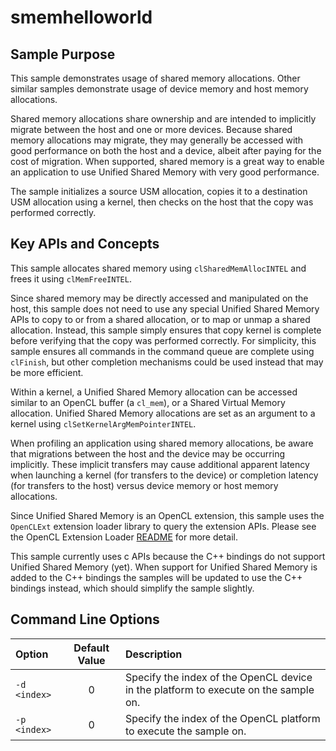 # smemhelloworld

## Sample Purpose

This sample demonstrates usage of shared memory allocations.
Other similar samples demonstrate usage of device memory and host memory allocations.

Shared memory allocations share ownership and are intended to implicitly migrate between the host and one or more devices.
Because shared memory allocations may migrate, they may generally be accessed with good performance on both the host and a device, albeit after paying for the cost of migration.
When supported, shared memory is a great way to enable an application to use Unified Shared Memory with very good performance.

The sample initializes a source USM allocation, copies it to a destination USM allocation using a kernel, then checks on the host that the copy was performed correctly.

## Key APIs and Concepts

This sample allocates shared memory using `clSharedMemAllocINTEL` and frees it using `clMemFreeINTEL`.

Since shared memory may be directly accessed and manipulated on the host, this sample does not need to use any special Unified Shared Memory APIs to copy to or from a shared allocation, or to map or unmap a shared allocation.
Instead, this sample simply ensures that copy kernel is complete before verifying that the copy was performed correctly.
For simplicity, this sample ensures all commands in the command queue are complete using `clFinish`, but other completion mechanisms could be used instead that may be more efficient.

Within a kernel, a Unified Shared Memory allocation can be accessed similar to an OpenCL buffer (a `cl_mem`), or a Shared Virtual Memory allocation.
Unified Shared Memory allocations are set as an argument to a kernel using `clSetKernelArgMemPointerINTEL`.

When profiling an application using shared memory allocations, be aware that migrations between the host and the device may be occurring implicitly.
These implicit transfers may cause additional apparent latency when launching a kernel (for transfers to the device) or completion latency (for transfers to the host) versus device memory or host memory allocations.

Since Unified Shared Memory is an OpenCL extension, this sample uses the `OpenCLExt` extension loader library to query the extension APIs.
Please see the OpenCL Extension Loader [README](https://github.com/bashbaug/opencl-extension-loader) for more detail.

This sample currently uses c APIs because the C++ bindings do not support Unified Shared Memory (yet).
When support for Unified Shared Memory is added to the C++ bindings the samples will be updated to use the C++ bindings instead, which should simplify the sample slightly.

## Command Line Options

| Option | Default Value | Description |
|:--|:-:|:--|
| `-d <index>` | 0 | Specify the index of the OpenCL device in the platform to execute on the sample on.
| `-p <index>` | 0 | Specify the index of the OpenCL platform to execute the sample on.
